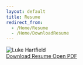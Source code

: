 ```yaml
---
layout: default
title: Resume
redirect_from:
  - /Home/Resume
  - /Home/DownloadResume
---
```


<div class="row justify-content-center">
  <div class="col-md-6">
    <div class="photo-box">
      <img class="img-fluid rounded"
           src="{{ '/assets/images/resumephoto.jpg' | relative_url }}"
           alt="Luke Hartfield">
    </div>
  </div>
</div>

<div class="text-center my-4">
  <a class="btn btn-primary"
     href="{{ '/assets/files/Luke_Hartfield_Resume.pdf' | relative_url }}"
     download>
     Download Resume
  </a>
  <a class="btn btn-outline-secondary"
     href="{{ '/assets/files/Luke_Hartfield_Resume.pdf' | relative_url }}"
     target="_blank" rel="noopener">
     Open PDF
  </a>
</div>


